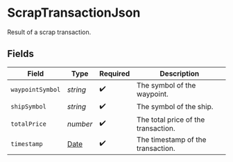 # ScrapTransactionJson

Result of a scrap transaction.


## Fields

| Field                                                                                         | Type                                                                                          | Required                                                                                      | Description                                                                                   |
| --------------------------------------------------------------------------------------------- | --------------------------------------------------------------------------------------------- | --------------------------------------------------------------------------------------------- | --------------------------------------------------------------------------------------------- |
| `waypointSymbol`                                                                              | *string*                                                                                      | :heavy_check_mark:                                                                            | The symbol of the waypoint.                                                                   |
| `shipSymbol`                                                                                  | *string*                                                                                      | :heavy_check_mark:                                                                            | The symbol of the ship.                                                                       |
| `totalPrice`                                                                                  | *number*                                                                                      | :heavy_check_mark:                                                                            | The total price of the transaction.                                                           |
| `timestamp`                                                                                   | [Date](https://developer.mozilla.org/en-US/docs/Web/JavaScript/Reference/Global_Objects/Date) | :heavy_check_mark:                                                                            | The timestamp of the transaction.                                                             |
